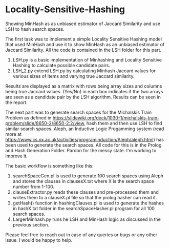 # Locality-Sensitive-Hashing
Showing MinHash as as unbiased estimator of Jaccard Similarity and use LSH to hash search spaces. 

The first task was to implement a simple Locality Sensitive Hashing model that used MinHash and use it to show MinHash as an unbiased estimator of Jaccard Similarity. All the code is contained in the LSH folder for this part. 
1) LSH.py is a basic implementation of Minhashing and Locality Sensitive Hashing to calculate possible candidate pairs.
2) LSH_2.py extend LSH.py by calculating Minhash Jaccard values for various sizes of items and varying true Jaccard similarity. 

Results are displayed as a matrix with rows being array sizes and columns being true Jaccard values. (Yes/No) in each box indicates if the two arrays are seen as a candidate pair by the LSH algorithm. Results can be seen in the report.

The next part was to generate search spaces for the Michalskis Train Problem as defined in https://slidewiki.org/deck/1030-1/michalskis-train-problem/slide/8650-2/8650-2:2/view, hash them and then use LSH to find similar search spaces. Aleph, an Inductive Logic Progamming system (read more at https://www.cs.ox.ac.uk/activities/programinduction/Aleph/aleph.html) has been used to generate the search spaces. All code for this is in the Prolog and Hash Generation Folder. Pardon for the messy state. I'm working to improve it. 

The basic workflow is something like this:
1) searchSpaceGen.pl is used to generate 100 search spaces using Aleph and stores the clauses in clausesX.txt where X is the search space number from 1-100.
2) clauseExtractor.py reads these clauses and pre-processed them and writes them to a clauseX.pl file so that the prolog hasher can read it.
3) getHash() function in hashingClauses.pl is used to generate the hashes in hashX.txt folder in the searchSpaceHasher.pl program for all 100 search spaces.
4) LargerMinhash.py runs he LSH and MinHash logic as discussed in the previous section.

Please feel free to reach out in case of any queries or bugs or any other issue. I would be happy to help. 
